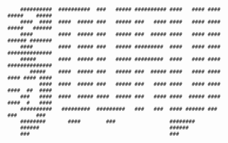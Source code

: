 		##########  ##########  ###   ##### ########## ####   #### ####  #####    #####
		####  ####  ####  ##### ###   ##### ###   #### ####   #### ####  #####   ######
		####        ####  ##### ###   ##### ###  ##### ####   #### ####  ###### #######
		####        ####  ##### ###   ##### #########  ####   #### ####  ##############
		#####       ####  ##### ###   ##### #########  ####   #### ####  ##############
		   #####    ####  ##### ###   ##### ###  ##### ####   #### ####  #### #### ####
		      ####  ####  ##### ###   ##### ###   #### ####   #### ####  ####  ##  ####
		###   ####  ####  ##### ####  ##### ###   #### ####  ##### ####  ####  #   ####
		##########   #########  #########   ###   ###  #### ###### ###    ###      ### 
		########       ####        ###                 ########                        
		######                                         ######                          
		###                                            ###                             

